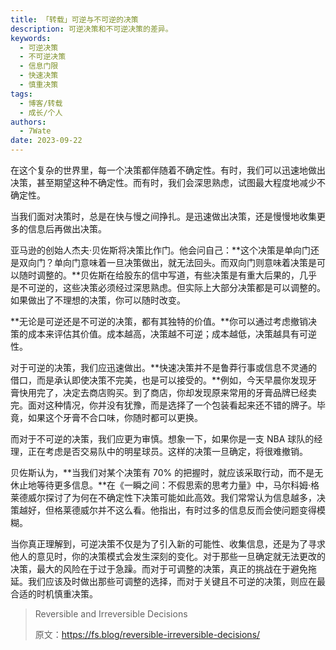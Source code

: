 ```yaml
---
title: 「转载」可逆与不可逆的决策
description: 可逆决策和不可逆决策的差异。
keywords:
  - 可逆决策
  - 不可逆决策
  - 信息门限
  - 快速决策
  - 慎重决策
tags:
  - 博客/转载
  - 成长/个人
authors:
  - 7Wate
date: 2023-09-22
---
```


在这个复杂的世界里，每一个决策都伴随着不确定性。有时，我们可以迅速地做出决策，甚至期望这种不确定性。而有时，我们会深思熟虑，试图最大程度地减少不确定性。

当我们面对决策时，总是在快与慢之间挣扎。是迅速做出决策，还是慢慢地收集更多的信息后再做出决策。

亚马逊的创始人杰夫·贝佐斯将决策比作门。他会问自己：**这个决策是单向门还是双向门？单向门意味着一旦决策做出，就无法回头。而双向门则意味着决策是可以随时调整的。**贝佐斯在给股东的信中写道，有些决策是有重大后果的，几乎是不可逆的，这些决策必须经过深思熟虑。但实际上大部分决策都是可以调整的。如果做出了不理想的决策，你可以随时改变。

**无论是可逆还是不可逆的决策，都有其独特的价值。**你可以通过考虑撤销决策的成本来评估其价值。成本越高，决策越不可逆；成本越低，决策越具有可逆性。

对于可逆的决策，我们应迅速做出。**快速决策并不是鲁莽行事或信息不灵通的借口，而是承认即使决策不完美，也是可以接受的。**例如，今天早晨你发现牙膏快用完了，决定去商店购买。到了商店，你却发现原来常用的牙膏品牌已经卖完。面对这种情况，你并没有犹豫，而是选择了一个包装看起来还不错的牌子。毕竟，如果这个牙膏不合口味，你随时都可以更换。

而对于不可逆的决策，我们应更为审慎。想象一下，如果你是一支 NBA 球队的经理，正在考虑是否交易队中的明星球员。这样的决策一旦确定，将很难撤销。

贝佐斯认为，**当我们对某个决策有 70% 的把握时，就应该采取行动，而不是无休止地等待更多信息。**在《一瞬之间：不假思索的思考力量》中，马尔科姆·格莱德威尔探讨了为何在不确定性下决策可能如此高效。我们常常认为信息越多，决策越好，但格莱德威尔并不这么看。他指出，有时过多的信息反而会使问题变得模糊。

当你真正理解到，可逆决策不仅是为了引入新的可能性、收集信息，还是为了寻求他人的意见时，你的决策模式会发生深刻的变化。对于那些一旦确定就无法更改的决策，最大的风险在于过于急躁。而对于可调整的决策，真正的挑战在于避免拖延。我们应该及时做出那些可调整的选择，而对于关键且不可逆的决策，则应在最合适的时机慎重决策。

> Reversible and Irreversible Decisions
> 
> 原文：<https://fs.blog/reversible-irreversible-decisions/>
